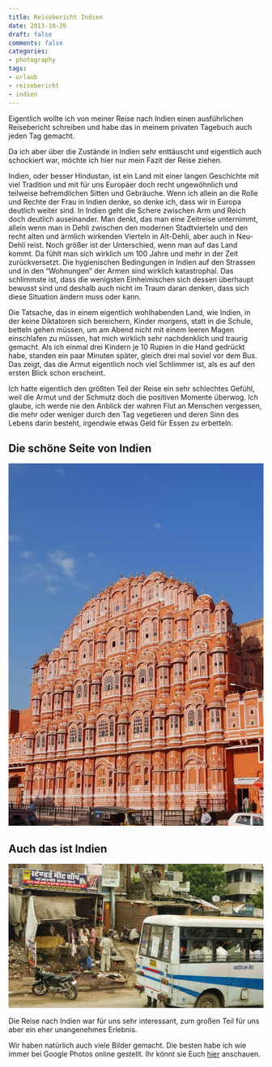 ```yaml
---
title: Reisebericht Indien
date: 2013-10-26
draft: false
comments: false
categories:
- photography
tags:
- urlaub
- reisebericht
- indien
---
```


Eigentlich wollte ich von meiner Reise nach Indien einen ausführlichen Reisebericht schreiben und habe das in meinem privaten Tagebuch auch jeden Tag gemacht.

Da ich aber über die Zustände in Indien sehr enttäuscht und eigentlich auch schockiert war, möchte ich hier nur mein Fazit der Reise ziehen.

Indien, oder besser Hindustan, ist ein Land mit einer langen Geschichte mit viel Tradition und mit für uns Europäer doch recht ungewöhnlich und teilweise befremdlichen Sitten und Gebräuche. Wenn ich allein an die Rolle und Rechte der Frau in Indien denke, so denke ich, dass wir in Europa deutlich weiter sind. In Indien geht die Schere zwischen Arm und Reich doch deutlich auseinander. Man denkt, das man eine Zeitreise unternimmt, allein wenn man in Dehli zwischen den modernen Stadtvierteln und den recht alten und ärmlich wirkenden Vierteln in Alt-Dehli, aber auch in Neu-Dehli reist. Noch größer ist der Unterschied, wenn man auf das Land kommt. Da fühlt man sich wirklich um 100 Jahre und mehr in der Zeit zurückversetzt. Die hygienischen Bedingungen in Indien auf den Strassen und in den “Wohnungen” der Armen sind wirklich katastrophal. Das schlimmste ist, dass die wenigsten Einheimischen sich dessen überhaupt bewusst sind und deshalb auch nicht im Traum daran denken, dass sich diese Situation ändern muss oder kann.

Die Tatsache, das in einem eigentlich wohlhabenden Land, wie Indien, in der keine Diktatoren sich bereichern, Kinder morgens, statt in die Schule, betteln gehen müssen, um am Abend nicht mit einem leeren Magen einschlafen zu müssen, hat mich wirklich sehr nachdenklich und traurig gemacht. Als ich einmal drei Kindern je 10 Rupien in die Hand gedrückt habe, standen ein paar Minuten später, gleich drei mal soviel vor dem Bus. Das zeigt, das die Armut eigentlich noch viel Schlimmer ist, als es auf den ersten Blick schon erscheint.

Ich hatte eigentlich den größten Teil der Reise ein sehr schlechtes Gefühl, weil die Armut und der Schmutz doch die positiven Momente überwog. Ich glaube, ich werde nie den Anblick der wahren Flut an Menschen vergessen, die mehr oder weniger durch den Tag vegetieren und deren Sinn des Lebens darin besteht, irgendwie etwas Geld für Essen zu erbetteln.

## Die schöne Seite von Indien

![Eines der touristischen Highlights](/images/galeries/2013-indien/2013-indien-309.jpg)

## Auch das ist Indien
![Auch das ist Indien](/images/galeries/2013-indien/2013-indien-438.jpg)

Die Reise nach Indien war für uns sehr interessant, zum großen Teil für uns aber ein eher unangenehmes Erlebnis.

Wir haben natürlich auch viele Bilder gemacht. Die besten habe ich wie immer bei Google Photos online gestellt. Ihr könnt sie Euch [hier](https://photos.app.goo.gl/LbipSGR5iTjzoZSs5) anschauen.
